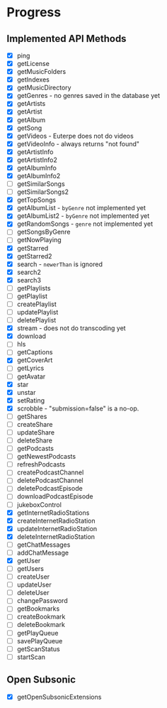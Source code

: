 # Progress

## Implemented API Methods

- [x] ping
- [x] getLicense
- [x] getMusicFolders
- [x] getIndexes
- [x] getMusicDirectory
- [x] getGenres - no genres saved in the database yet
- [x] getArtists
- [x] getArtist
- [x] getAlbum
- [x] getSong
- [x] getVideos - Euterpe does not do videos
- [x] getVideoInfo - always returns "not found"
- [x] getArtistInfo
- [x] getArtistInfo2
- [x] getAlbumInfo
- [x] getAlbumInfo2
- [ ] getSimilarSongs
- [ ] getSimilarSongs2
- [x] getTopSongs
- [x] getAlbumList - `byGenre` not implemented yet
- [x] getAlbumList2 - `byGenre` not implemented yet
- [x] getRandomSongs - `genre` not implemented yet
- [ ] getSongsByGenre
- [ ] getNowPlaying
- [x] getStarred
- [x] getStarred2
- [x] search - `newerThan` is ignored
- [x] search2
- [x] search3
- [ ] getPlaylists
- [ ] getPlaylist
- [ ] createPlaylist
- [ ] updatePlaylist
- [ ] deletePlaylist
- [x] stream - does not do transcoding yet
- [x] download
- [ ] hls
- [ ] getCaptions
- [x] getCoverArt
- [ ] getLyrics
- [ ] getAvatar
- [x] star
- [x] unstar
- [x] setRating
- [x] scrobble - "submission=false" is a no-op.
- [ ] getShares
- [ ] createShare
- [ ] updateShare
- [ ] deleteShare
- [ ] getPodcasts
- [ ] getNewestPodcasts
- [ ] refreshPodcasts
- [ ] createPodcastChannel
- [ ] deletePodcastChannel
- [ ] deletePodcastEpisode
- [ ] downloadPodcastEpisode
- [ ] jukeboxControl
- [x] getInternetRadioStations
- [x] createInternetRadioStation
- [x] updateInternetRadioStation
- [x] deleteInternetRadioStation
- [ ] getChatMessages
- [ ] addChatMessage
- [x] getUser
- [ ] getUsers
- [ ] createUser
- [ ] updateUser
- [ ] deleteUser
- [ ] changePassword
- [ ] getBookmarks
- [ ] createBookmark
- [ ] deleteBookmark
- [ ] getPlayQueue
- [ ] savePlayQueue
- [ ] getScanStatus
- [ ] startScan

## Open Subsonic

- [x] getOpenSubsonicExtensions
